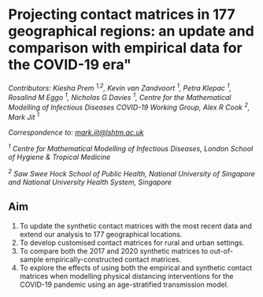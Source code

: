 # Projecting contact matrices in 177 geographical regions: an update and comparison with empirical data for the COVID-19 era"

*Contributors: Kiesha Prem <sup>1,2</sup>, Kevin van Zandvoort <sup>1</sup>, Petra Klepac <sup>1</sup>, Rosalind M Eggo <sup>1</sup>, Nicholas G Davies <sup>1</sup>, Centre for the Mathematical Modelling of Infectious Diseases COVID-19 Working Group, Alex R Cook <sup>2</sup>, Mark Jit <sup>1</sup>*

  
  *Correspondence to: mark.jit@lshtm.ac.uk* 
  
  *<sup>1</sup> Centre for Mathematical Modelling of Infectious Diseases, London School of Hygiene & Tropical Medicine* 
  
  *<sup>2</sup> Saw Swee Hock School of Public Health, National University of Singapore and National University Health System, Singapore* 


## Aim
1. To update the synthetic contact matrices with the most recent data and extend our analysis to 177 geographical locations. 
2. To develop customised contact matrices for rural and urban settings. 
3. To compare both the 2017 and 2020 synthetic matrices to out-of-sample empirically-constructed contact matrices.
4. To explore the effects of using both the empirical and synthetic contact matrices when modelling physical distancing interventions for the COVID-19 pandemic using an age-stratified transmission model.

